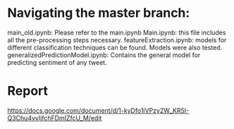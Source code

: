 # Navigating the master branch:

main_old.ipynb: Please refer to the main.ipynb
Main.ipynb: this file includes all the pre-processing steps necessary.
featureExtraction.ipynb: models for different classification techniques can be found. Models were also tested.
generalizedPredictionModel.ipynb: Contains the general model for predicting sentiment of any tweet.


# Report
https://docs.google.com/document/d/1-kyDfo1iVPzy2W_KR5I-Q3Chu4vvIjfchFDmIZfcU_M/edit






